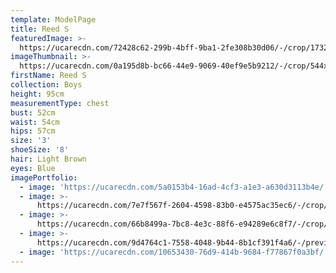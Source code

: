 ```yaml
---
template: ModelPage
title: Reed S
featuredImage: >-
  https://ucarecdn.com/72428c62-299b-4bff-9ba1-2fe308b30d06/-/crop/1732x1102/0,241/-/preview/
imageThumbnail: >-
  https://ucarecdn.com/0a195d8b-bc66-44e9-9069-40ef9e5b9212/-/crop/544x786/551,136/-/preview/
firstName: Reed S
collection: Boys
height: 95cm
measurementType: chest
bust: 52cm
waist: 54cm
hips: 57cm
size: '3'
shoeSize: '8'
hair: Light Brown
eyes: Blue
imagePortfolio:
  - image: 'https://ucarecdn.com/5a0153b4-16ad-4cf3-a1e3-a630d3113b4e/'
  - image: >-
      https://ucarecdn.com/7e7f567f-2604-4598-83b0-e4575ac35ec6/-/crop/1788x2126/0,110/-/preview/
  - image: >-
      https://ucarecdn.com/66b8499a-7bc8-4e3c-88f6-e94289e6c8f7/-/crop/1468x2003/62,446/-/preview/
  - image: >-
      https://ucarecdn.com/9d4764c1-7558-4048-9b44-8b1cf391f4a6/-/preview/-/rotate/90/
  - image: 'https://ucarecdn.com/10653430-76d9-414b-9684-f77867f0a3bf/'
---
```


